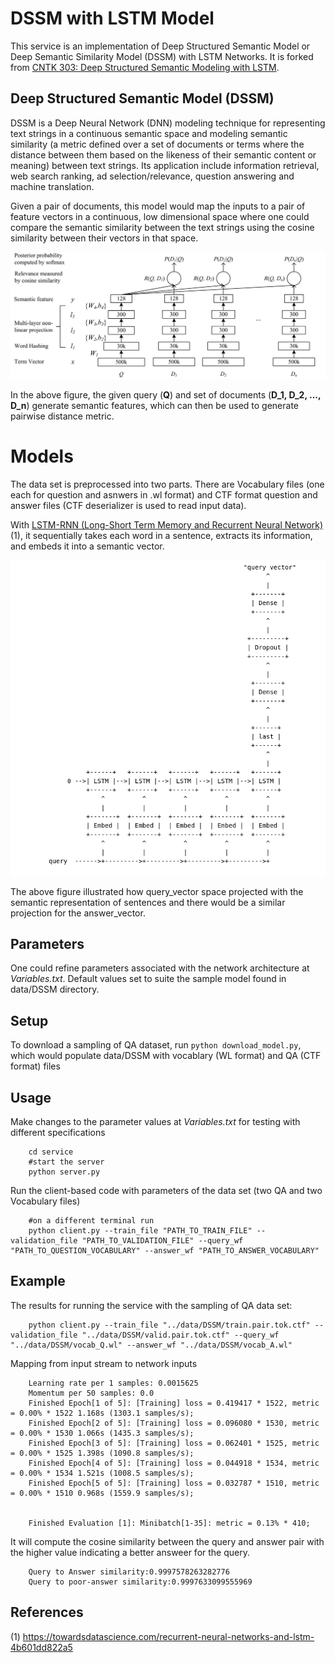 # DSSM with LSTM Model

This service is an implementation of Deep Structured Semantic Model or Deep Semantic Similarity Model (DSSM) with LSTM Networks. It is forked from [CNTK 303: Deep Structured Semantic Modeling with LSTM](https://github.com/Microsoft/CNTK/blob/master/Tutorials/CNTK_303_Deep_Structured_Semantic_Modeling_with_LSTM_Networks.ipynb).  

## Deep Structured Semantic Model (DSSM)

DSSM is a Deep Neural Network (DNN) modeling technique for representing text strings in a continuous semantic space and modeling semantic similarity (a metric defined over a set of documents or terms where the distance between them based on the likeness of their semantic content or meaning) between text strings. Its application include information retrieval, web search ranking, ad selection/relevance, question answering and machine translation.

Given a pair of documents, this model would map the inputs to a pair of feature vectors in a continuous, low dimensional space where one could compare the semantic similarity between the text strings using the cosine similarity between their vectors in that space.

<p align="center"><img src="images/semantic_modeling.png?raw=true" alt="Semantic Modeling"></p>

In the above figure, the given query (**Q**) and set of documents (**D_1, D_2, ..., D_n**) generate semantic features, which can then be used to generate pairwise distance metric.

# Models

The data set is preprocessed into two parts. There are Vocabulary files (one each for question and asnwers in .wl format) and CTF format question and answer files (CTF deserializer is used to read input data). 

With [LSTM-RNN (Long-Short Term Memory and Recurrent Neural Network)](https://towardsdatascience.com/recurrent-neural-networks-and-lstm-4b601dd822a5)(1), it sequentially takes each word in a sentence, extracts its information, and embeds it into a semantic vector.

<p align="center"><img src="images/query_vector.png?raw=true" alt="Semantic Feature"></p>

The above figure illustrated how query_vector space projected with the semantic representation of sentences and there would be a similar projection for the answer_vector.

## Parameters

One could refine parameters associated with the network architecture at *Variables.txt*. Default values set to suite the sample model found in data/DSSM directory.

## Setup

To download a sampling of QA dataset, run `python download_model.py`, which would populate data/DSSM with vocablary (WL format) and QA (CTF format) files

## Usage

Make changes to the parameter values at *Variables.txt* for testing with different specifications


		cd service
		#start the server 
		python server.py

Run the client-based code with parameters of the data set (two QA and two Vocabulary files)

		#on a different terminal run 
		python client.py --train_file "PATH_TO_TRAIN_FILE" --validation_file "PATH_TO_VALIDATION_FILE" --query_wf "PATH_TO_QUESTION_VOCABULARY" --answer_wf "PATH_TO_ANSWER_VOCABULARY"


## Example

The results for running the service with the sampling of QA data set:

		python client.py --train_file "../data/DSSM/train.pair.tok.ctf" --validation_file "../data/DSSM/valid.pair.tok.ctf" --query_wf "../data/DSSM/vocab_Q.wl" --answer_wf "../data/DSSM/vocab_A.wl"

Mapping from input stream to network inputs

		Learning rate per 1 samples: 0.0015625
		Momentum per 50 samples: 0.0
		Finished Epoch[1 of 5]: [Training] loss = 0.419417 * 1522, metric = 0.00% * 1522 1.168s (1303.1 samples/s);
		Finished Epoch[2 of 5]: [Training] loss = 0.096080 * 1530, metric = 0.00% * 1530 1.066s (1435.3 samples/s);
		Finished Epoch[3 of 5]: [Training] loss = 0.062401 * 1525, metric = 0.00% * 1525 1.398s (1090.8 samples/s);
		Finished Epoch[4 of 5]: [Training] loss = 0.044918 * 1534, metric = 0.00% * 1534 1.521s (1008.5 samples/s);
		Finished Epoch[5 of 5]: [Training] loss = 0.032787 * 1510, metric = 0.00% * 1510 0.968s (1559.9 samples/s);


		Finished Evaluation [1]: Minibatch[1-35]: metric = 0.13% * 410;

It will compute the cosine similarity between the query and answer pair with the higher value indicating a better answeer for the query.

		Query to Answer similarity:0.9997578263282776
		Query to poor-answer similarity:0.9997633099555969

## References

(1) https://towardsdatascience.com/recurrent-neural-networks-and-lstm-4b601dd822a5